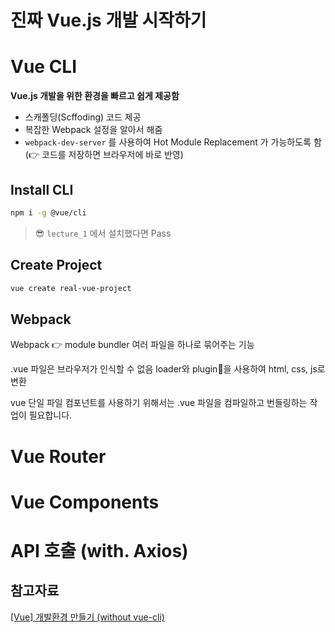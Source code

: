 # 진짜 Vue.js 개발 시작하기

# Vue CLI
**Vue.js 개발을 위한 환경을 빠르고 쉽게 제공함**
- 스캐폴딩(Scffoding) 코드 제공
- 복잡한 Webpack 설정을 알아서 해줌 
- `webpack-dev-server` 를 사용하여 Hot Module Replacement 가 가능하도록 함  
  (👉 코드를 저장하면 브라우저에 바로 반영)


## Install CLI
```bash
npm i -g @vue/cli
```
> 😎 `lecture_1` 에서 설치했다면 Pass

## Create Project
```bash
vue create real-vue-project
```

## Webpack
Webpack 👉 module bundler
여러 파일을 하나로 묶어주는 기능

.vue 파일은 브라우저가 인식할 수 없음
loader와 plugin을 사용하여 html, css, js로 변환

vue 단일 파일 컴포넌트를 사용하기 위해서는 .vue 파일을 컴파일하고 번들링하는 작업이 필요합니다.


# Vue Router

# Vue Components

# API 호출 (with. Axios)

## 참고자료
[[Vue] 개발환경 만들기 (without vue-cli)](https://velog.io/@kyusung/Vue-app-sfc-without-vue-cli)